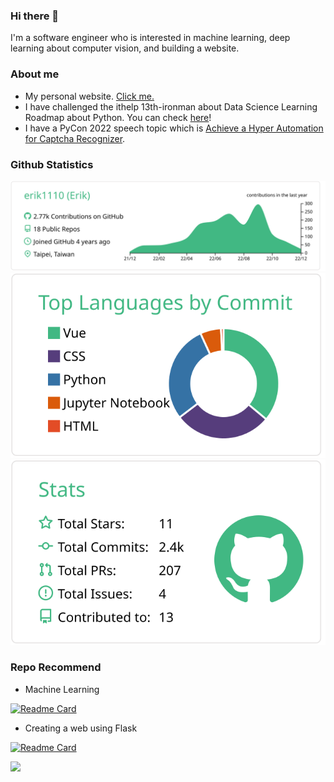 ### Hi there 👋

I'm a software engineer who is interested in machine learning, deep learning about computer vision, and building a website.

<!--
**erik1110/erik1110** is a ✨ _special_ ✨ repository because its `README.md` (this file) appears on your GitHub profile.

Here are some ideas to get you started:

- 🔭 I’m currently working on ...
- 🌱 I’m currently learning ...
- 👯 I’m looking to collaborate on ...
- 🤔 I’m looking for help with ...
- 💬 Ask me about ...
- 📫 How to reach me: ...
- 😄 Pronouns: ...
- ⚡ Fun fact: ...
-->
### About me 
- My personal website. [Click me.](https://erik1110.github.io/my-website/)
- I have challenged the ithelp 13th-ironman about Data Science Learning Roadmap about Python. You can check [here](https://ithelp.ithome.com.tw/users/20114380/ironman/3998)!
- I have a PyCon 2022 speech topic which is [Achieve a Hyper Automation for Captcha Recognizer](https://youtu.be/oD-FT_33yW4).


### Github Statistics
![](https://raw.githubusercontent.com/erik1110/erik1110/main/profile-summary-card-output/vue/0-profile-details.svg)
![](https://raw.githubusercontent.com/erik1110/erik1110/main/profile-summary-card-output/vue/2-most-commit-language.svg)
![](https://raw.githubusercontent.com/erik1110/erik1110/main/profile-summary-card-output/vue/3-stats.svg)
### Repo Recommend
- Machine Learning

[![Readme Card](https://github-readme-stats.vercel.app/api/pin/?username=erik1110&repo=Data-Science)](https://github.com/erik1110/Data-Science)

- Creating a web using Flask

[![Readme Card](https://github-readme-stats.vercel.app/api/pin/?username=erik1110&repo=booking_system)](https://github.com/erik1110/booking_system)

![](https://visitor-badge.glitch.me/badge?page_id=erik1110/erik1110)
